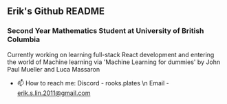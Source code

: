 ## Erik's Github README

### Second Year Mathematics Student at University of British Columbia

Currently working on learning full-stack React development and entering the world of Machine learning via 'Machine Learning for dummies' by John Paul Mueller and Luca Massaron

- 📫 How to reach me: Discord - rooks.plates \n
                      Email - erik.s.lin.2011@gmail.com



<!--
**eriklsy/eriklsy** is a ✨ _special_ ✨ repository because its `README.md` (this file) appears on your GitHub profile.

Here are some ideas to get you started:

- 🔭 I’m currently working on ...
- 🌱 I’m currently learning ...
- 👯 I’m looking to collaborate on ...
- 🤔 I’m looking for help with ...
- 💬 Ask me about ...
- 📫 How to reach me: ...
- 😄 Pronouns: ...
- ⚡ Fun fact: ...
-->
